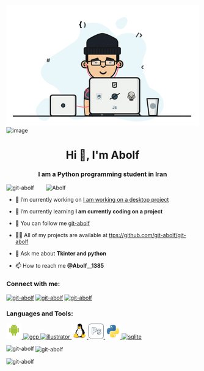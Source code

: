 ![logo](https://github.com/git-abolf/git-abolf/blob/main/68747470733a2f2f6d69726f2e6d656469756d2e636f6d2f6d61782f313336302f302a37513379765349765f7430696f4a2d5a2e676966.gif)
![image](https://github.com/user-attachments/assets/e5ad75b8-4b16-4671-bcbf-b025007e7629)<h1 align="center">Hi 👋, I'm Abolf</h1>
<h3 align="center">I am a Python programming student in Iran</h3>

<img align="right" alt="Abolf" width = "400" src="https://cdn.dribbble.com/users/1708816/screenshots/15637256/media/f9826f0af8a49462f048262a8502035b.gif">
<p align="left"> <img src="https://komarev.com/ghpvc/?username=git-abolf&label=Profile%20views&color=0e75b6&style=flat" alt="git-abolf" /> </p>

- 🔭 I’m currently working on [I am working on a desktop project](https://github.com/git-abolf/git-abolf)

- 🌱 I’m currently learning **I am currently coding on a project**

- 🤝 You can follow me [git-abolf](ttps://github.com/git-abolf/git-abolf)

- 👨‍💻 All of my projects are available at [ttps://github.com/git-abolf/git-abolf](ttps://github.com/git-abolf/git-abolf)

- 💬 Ask me about **Tkinter and python**

- 📫 How to reach me **@Abolf__1385**

<h3 align="left">Connect with me:</h3>
<p align="left">
<a href="https://linkedin.com/in/git-abolf" target="blank"><img align="center" src="https://raw.githubusercontent.com/rahuldkjain/github-profile-readme-generator/master/src/images/icons/Social/linked-in-alt.svg" alt="git-abolf" height="30" width="40" /></a>
<a href="https://fb.com/git-abolf" target="blank"><img align="center" src="https://raw.githubusercontent.com/rahuldkjain/github-profile-readme-generator/master/src/images/icons/Social/facebook.svg" alt="git-abolf" height="30" width="40" /></a>
<a href="https://instagram.com/git-abolf" target="blank"><img align="center" src="https://raw.githubusercontent.com/rahuldkjain/github-profile-readme-generator/master/src/images/icons/Social/instagram.svg" alt="git-abolf" height="30" width="40" /></a>
</p>

<h3 align="left">Languages and Tools:</h3>
<p align="left"> <a href="https://developer.android.com" target="_blank" rel="noreferrer"> <img src="https://raw.githubusercontent.com/devicons/devicon/master/icons/android/android-original-wordmark.svg" alt="android" width="40" height="40"/> </a> <a href="https://cloud.google.com" target="_blank" rel="noreferrer"> <img src="https://www.vectorlogo.zone/logos/google_cloud/google_cloud-icon.svg" alt="gcp" width="40" height="40"/> </a> <a href="https://www.adobe.com/in/products/illustrator.html" target="_blank" rel="noreferrer"> <img src="https://www.vectorlogo.zone/logos/adobe_illustrator/adobe_illustrator-icon.svg" alt="illustrator" width="40" height="40"/> </a> <a href="https://www.linux.org/" target="_blank" rel="noreferrer"> <img src="https://raw.githubusercontent.com/devicons/devicon/master/icons/linux/linux-original.svg" alt="linux" width="40" height="40"/> </a> <a href="https://www.photoshop.com/en" target="_blank" rel="noreferrer"> <img src="https://raw.githubusercontent.com/devicons/devicon/master/icons/photoshop/photoshop-line.svg" alt="photoshop" width="40" height="40"/> </a> <a href="https://www.python.org" target="_blank" rel="noreferrer"> <img src="https://raw.githubusercontent.com/devicons/devicon/master/icons/python/python-original.svg" alt="python" width="40" height="40"/> </a> <a href="https://www.sqlite.org/" target="_blank" rel="noreferrer"> <img src="https://www.vectorlogo.zone/logos/sqlite/sqlite-icon.svg" alt="sqlite" width="40" height="40"/> </a> </p>

<p><img align="left" src="https://github-readme-stats.vercel.app/api/top-langs?username=git-abolf&show_icons=true&locale=en&layout=compact" alt="git-abolf" /></p>

<p>&nbsp;<img align="center" src="https://github-readme-stats.vercel.app/api?username=git-abolf&show_icons=true&locale=en" alt="git-abolf" /></p>

<p><img align="center" src="https://github-readme-streak-stats.herokuapp.com/?user=git-abolf&" alt="git-abolf" /></p>
